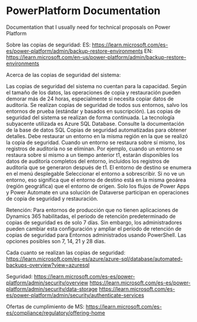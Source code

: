 # PowerPlatform Documentation
Documentation that I usually need for technical proposals on Power Platform


Sobre las copias de seguridad: 
ES: https://learn.microsoft.com/es-es/power-platform/admin/backup-restore-environments
EN: https://learn.microsoft.com/en-us/power-platform/admin/backup-restore-environments

Acerca de las copias de seguridad del sistema:

Las copias de seguridad del sistema no cuentan para la capacidad.
Según el tamaño de los datos, las operaciones de copia y restauración pueden demorar más de 24 horas, especialmente si necesita copiar datos de auditoría.
Se realizan copias de seguridad de todos sus entornos, salvo los entornos de prueba (estándar y basados en suscripción).
Las copias de seguridad del sistema se realizan de forma continuada. La tecnología subyacente utilizada es Azure SQL Database. Consulte la documentación de la base de datos SQL Copias de seguridad automatizadas para obtener detalles.
Debe restaurar un entorno en la misma región en la que se realizó la copia de seguridad.
Cuando un entorno se restaura sobre sí mismo, los registros de auditoría no se eliminan. Por ejemplo, cuando un entorno se restaura sobre sí mismo a un tiempo anterior t1, estarán disponibles los datos de auditoría completos del entorno, incluidos los registros de auditoría que se generaron después de t1.
El entorno de destino se enumera en el menú desplegable Seleccionar el entorno a sobrescribir. Si no ve un entorno, eso significa que el entorno de destino está en la misma geoárea (región geográfica) que el entorno de origen.
Solo los flujos de Power Apps y Power Automate en una solución de Dataverse participan en operaciones de copia de seguridad y restauración.

Retención:
Para entornos de producción que no tienen aplicaciones de Dynamics 365 habilitadas, el periodo de retención predeterminado de copias de seguridad es de solo 7 días. Sin embargo, los administradores pueden cambiar esta configuración y ampliar el período de retención de copias de seguridad para Entornos administrados usando PowerShell. Las opciones posibles son 7, 14, 21 y 28 días.

Cada cuanto se realizan las copias de seguridad: 
https://learn.microsoft.com/es-es/azure/azure-sql/database/automated-backups-overview?view=azuresql


Seguridad:
https://learn.microsoft.com/es-es/power-platform/admin/security/overview
https://learn.microsoft.com/es-es/power-platform/admin/security/data-storage
https://learn.microsoft.com/es-es/power-platform/admin/security/authenticate-services

Ofertas de cumplimiento de MS:
https://learn.microsoft.com/es-es/compliance/regulatory/offering-home
